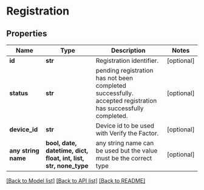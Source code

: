# Registration


## Properties
Name | Type | Description | Notes
------------ | ------------- | ------------- | -------------
**id** | **str** | Registration identifier. | [optional] 
**status** | **str** | pending registration has not been completed successfully. accepted registration has successfully completed. | [optional] 
**device_id** | **str** | Device id to be used with Verify the Factor. | [optional] 
**any string name** | **bool, date, datetime, dict, float, int, list, str, none_type** | any string name can be used but the value must be the correct type | [optional]

[[Back to Model list]](../README.md#documentation-for-models) [[Back to API list]](../README.md#documentation-for-api-endpoints) [[Back to README]](../README.md)


